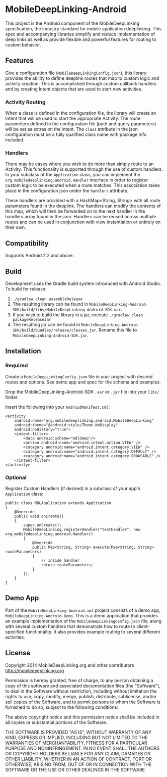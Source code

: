 # MobileDeepLinking-Android

This project is the Android component of the MobileDeepLinking specification, the industry standard for mobile application deeplinking. This spec and accompanying libraries simplify and reduce implementation of deep links as well as provide flexible and powerful features for routing to custom behavior.

## Features

Give a configuration file (`MobileDeepLinkingConfig.json`), this library provides the ability to define deeplink routes that map to custom logic and activity creation. This is accomplished through custom callback handlers and by creating Intent objects that are used to start new activities.

### Activity Routing

When a class is defined in the configuration file, the library will create an Intent that will be used to start the appropriate Activity. The route parameters defined in the configuration file (path and query parameters) will be set as extras on the intent. The `class` attribute in the json configuration must be a fully qualified class name with package info included.

### Handlers

There may be cases where you wish to do more than simply route to an Activity. This functionality is supported through the use of custom handlers. In your subclass of the `Application` class, you can implement the `org.mobiledeeplinking.android.Handler` interface in order to register custom logic to be executed when a route matches. This association takes place in the configuration json under the `handlers` attribute.

These handlers are provided with a HashMap<String, String> with all route parameters found in the deeplink. The handlers can modify the contents of this map, which will then be forwarded on to the next handler in the handlers array found in the json. Handlers can be reused across multiple routes and can be used in conjunction with view instantiation or entirely on their own.

## Compatibility

Supports Android 2.2 and above.

## Build

Development uses the Gradle build system introduced with Android Studio. To build for release:

1. `./gradlew clean assembleRelease`
2. The resulting library can be found in `MobileDeepLinking-Android-SDK/build/libs/MobileDeepLinking-Android-SDK.aar`.
3. If you wish to build the library in a jar, execute `./gradlew clean packageReleaseJar`
4. The resulting jar can be found in `MobileDeepLinking-Android-SDK/build/bundles/release/classes.jar`. Rename this file to `MobileDeepLinking-Android-SDK.jar`.

## Installation

### Required

Create a `MobileDeepLinkingConfig.json` file in your project with desired routes and options. See demo app and spec for the schema and examples.

Drop the MobileDeepLinking-Android-SDK `.aar` or `.jar` file into your `libs/` folder.

Insert the following into your `AndroidManifest.xml`:

    <activity
        android:name="org.mobiledeeplinking.android.MobileDeepLinking"
        android:theme="@android:style/Theme.NoDisplay"
        android:noHistory="true">
        <intent-filter>
            <data android:scheme="mdldemo"/>
            <action android:name="android.intent.action.VIEW" />
            <category android:name="android.intent.category.VIEW" />
            <category android:name="android.intent.category.DEFAULT" />
            <category android:name="android.intent.category.BROWSABLE" />
        </intent-filter>
    </activity>

### Optional

Register Custom Handlers (if desired) in a subclass of your app's `Application` class:

    public class MDLApplication extends Application
    {
        @Override
        public void onCreate()
        {
            super.onCreate();
            MobileDeepLinking.registerHandler("testHandler", new org.mobiledeeplinking.android.Handler()
            {
                @Override
                public Map<String, String> execute(Map<String, String> routeParameters)
                {
                    // inside handler
                    return routeParameters;
                }
            });
        }
    }
    
## Demo App

Part of the `MobileDeepLinking-Android.iml` project consists of a demo app, `MobileDeepLinking-Android-Demo`. This is a demo application that provides an example implementation of the `MobileDeepLinkingConfig.json` file, along with several custom handlers that demonstrate how to route to client-specified functionality. It also provides example routing to several different activities.

## License

Copyright 2014 MobileDeepLinking.org and other contributors
http://mobiledeeplinking.org

Permission is hereby granted, free of charge, to any person obtaining
a copy of this software and associated documentation files (the
"Software"), to deal in the Software without restriction, including
without limitation the rights to use, copy, modify, merge, publish,
distribute, sublicense, and/or sell copies of the Software, and to
permit persons to whom the Software is furnished to do so, subject to
the following conditions:

The above copyright notice and this permission notice shall be
included in all copies or substantial portions of the Software.

THE SOFTWARE IS PROVIDED "AS IS", WITHOUT WARRANTY OF ANY KIND,
EXPRESS OR IMPLIED, INCLUDING BUT NOT LIMITED TO THE WARRANTIES OF
MERCHANTABILITY, FITNESS FOR A PARTICULAR PURPOSE AND
NONINFRINGEMENT. IN NO EVENT SHALL THE AUTHORS OR COPYRIGHT HOLDERS BE
LIABLE FOR ANY CLAIM, DAMAGES OR OTHER LIABILITY, WHETHER IN AN ACTION
OF CONTRACT, TORT OR OTHERWISE, ARISING FROM, OUT OF OR IN CONNECTION
WITH THE SOFTWARE OR THE USE OR OTHER DEALINGS IN THE SOFTWARE.
